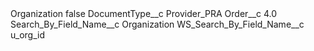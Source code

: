 <?xml version="1.0" encoding="UTF-8"?>
<CustomMetadata xmlns="http://soap.sforce.com/2006/04/metadata" xmlns:xsi="http://www.w3.org/2001/XMLSchema-instance" xmlns:xsd="http://www.w3.org/2001/XMLSchema">
    <label>Organization</label>
    <protected>false</protected>
    <values>
        <field>DocumentType__c</field>
        <value xsi:type="xsd:string">Provider_PRA</value>
    </values>
    <values>
        <field>Order__c</field>
        <value xsi:type="xsd:double">4.0</value>
    </values>
    <values>
        <field>Search_By_Field_Name__c</field>
        <value xsi:type="xsd:string">Organization</value>
    </values>
    <values>
        <field>WS_Search_By_Field_Name__c</field>
        <value xsi:type="xsd:string">u_org_id</value>
    </values>
</CustomMetadata>
